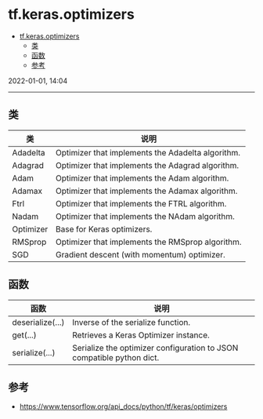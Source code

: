 # tf.keras.optimizers

- [tf.keras.optimizers](#tfkerasoptimizers)
  - [类](#类)
  - [函数](#函数)
  - [参考](#参考)

2022-01-01, 14:04
***

## 类

|类|说明|
|---|---|
|Adadelta|Optimizer that implements the Adadelta algorithm.|
|Adagrad|Optimizer that implements the Adagrad algorithm.|
|Adam|Optimizer that implements the Adam algorithm.|
|Adamax|Optimizer that implements the Adamax algorithm.|
|Ftrl|Optimizer that implements the FTRL algorithm.|
|Nadam|Optimizer that implements the NAdam algorithm.|
|Optimizer|Base for Keras optimizers.|
|RMSprop|Optimizer that implements the RMSprop algorithm.|
|SGD|Gradient descent (with momentum) optimizer.|

## 函数

|函数|说明|
|---|---|
|deserialize(...)|Inverse of the serialize function.|
|get(...)|Retrieves a Keras Optimizer instance.|
|serialize(...)|Serialize the optimizer configuration to JSON compatible python dict.|

## 参考

- https://www.tensorflow.org/api_docs/python/tf/keras/optimizers
